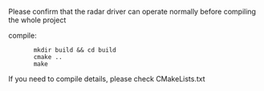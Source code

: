 Please confirm that the radar driver can operate normally before compiling the whole project  


compile:
```  
       mkdir build && cd build
       cmake ..
       make    
```  

  If you need to compile details, please check CMakeLists.txt
